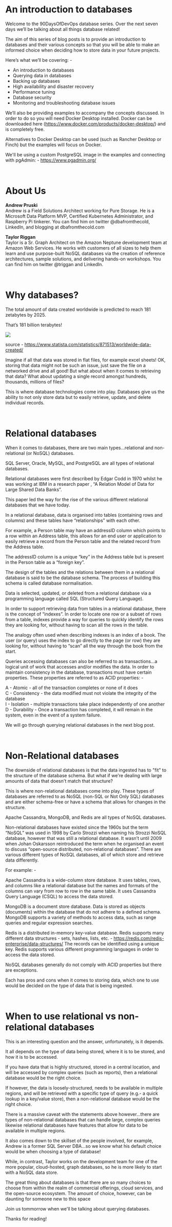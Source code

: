 # An introduction to databases

Welcome to the 90DaysOfDevOps database series. Over the next seven days we’ll be talking about all things database related!

The aim of this series of blog posts is to provide an introduction to databases and their various concepts so that you will be able to make an informed choice when deciding how to store data in your future projects.

Here’s what we’ll be covering: -

- An introduction to databases
- Querying data in databases
- Backing up databases
- High availability and disaster recovery
- Performance tuning
- Database security
- Monitoring and troubleshooting database issues

We’ll also be providing examples to accompany the concepts discussed. In order to do so you will need Docker Desktop installed. Docker can be downloaded here (https://www.docker.com/products/docker-desktop/) and is completely free. 

Alternatives to Docker Desktop can be used (such as Rancher Desktop or Finch) but the examples will focus on Docker.

We'll be using a custom PostgreSQL image in the examples and connecting with pgAdmin: -
https://www.pgadmin.org/ 

<br>

# About Us

<b>Andrew Pruski</b><br>
Andrew is a Field Solutions Architect working for Pure Storage. He is a Microsoft Data Platform MVP, Certified Kubernetes Administrator, and Raspberry Pi tinkerer. You can find him on twitter @dbafromthecold, LinkedIn, and blogging at dbafromthecold.com

<b>Taylor Riggan</b><br>
Taylor is a Sr. Graph Architect on the Amazon Neptune development team at Amazon Web Services. He works with customers of all sizes to help them learn and use purpose-built NoSQL databases via the creation of reference architectures, sample solutions, and delivering hands-on workshops.  You can find him on twitter @triggan and LinkedIn.

<br>

# Why databases?

The total amount of data created worldwide is predicted to reach 181 zetabytes by 2025.

That’s 181 billion terabytes!

![](images/day63-1.png)

source - https://www.statista.com/statistics/871513/worldwide-data-created/ 


Imagine if all that data was stored in flat files, for example excel sheets! OK, storing that data might not be such an issue, just save the file on a networked drive and all good! But what about when it comes to retrieving that data? What about updating a single record amongst hundreds, thousands, millions of files?

This is where database technologies come into play. Databases give us the ability to not only store data but to easily retrieve, update, and delete individual records.

<br>

# Relational databases

When it comes to databases, there are two main types...relational and non-relational (or NoSQL) databases.

SQL Server, Oracle, MySQL, and PostgreSQL are all types of relational databases.

Relational databases were first described by Edgar Codd in 1970 whilst he was working at IBM in a research paper , “A Relation Model of Data for Large Shared Data Banks”.

This paper led the way for the rise of the various different relational databases that we have today.

In a relational database, data is organised into tables (containing rows and columns) and these tables have “relationships” with each other.

For example, a Person table may have an addressID column which points to a row within an Address table, this allows for an end user or application to easily retrieve a record from the Person table and the related record from the Address table. 

The addressID column is a unique “key” in the Address table but is present in the Person table as a “foreign key”.

The design of the tables and the relations between them in a relational database is said to be the database schema. The process of building this schema is called database normalisation.

Data is selected, updated, or deleted from a relational database via a programming language called SQL (Structured Query Language).

In order to support retrieving data from tables in a relational database, there is the concept of “indexes”. In order to locate one row or a subset of rows from a table, indexes provide a way for queries to quickly identify the rows they are looking for, without having to scan all the rows in the table. 

The analogy often used when describing indexes is an index of a book. The user (or query) uses the index to go directly to the page (or row) they are looking for, without having to “scan” all the way through the book from the start.

Queries accessing databases can also be referred to as transactions…a logical unit of work that accesses and/or modifies the data. In order to maintain consistency in the database, transactions must have certain properties. These properties are referred to as ACID properties: -

A - Atomic - all of the transaction completes or none of it does<br>
C - Consistency - the data modified must not violate the integrity of the database<br>
I - Isolation - multiple transactions take place independently of one another<br>
D - Durability - Once a transaction has completed, it will remain in the system, even in the event of a system failure.

We will go through querying relational databases in the next blog post.

<br>

# Non-Relational databases

The downside of relational databases is that the data ingested has to "fit" to the structure of the database schema. But what if we're dealing with large amounts of data that doesn't match that structure?

This is where non-relational databases come into play. These types of databases are referred to as NoSQL (non-SQL or Not Only SQL) databases and are either schema-free or have a schema that allows for changes in the structure.

Apache Cassandra, MongoDB, and Redis are all types of NoSQL databases.

Non-relational databases have existed since the 1960s but the term “NoSQL” was used in 1998 by Carlo Strozzi when naming his Strozzi NoSQL database, however that was still a relational database. It wasn’t until 2009 when Johan Oskarsson reintroduced the term when he organised an event to discuss “open-source distributed, non-relational databases”.
There are various different types of NoSQL databases, all of which store and retrieve data differently.

For example: -

Apache Cassandra is a wide-column store database. It uses tables, rows, and columns like a relational database but the names and formats of the columns can vary from row to row in the same table. It uses Cassandra Query Language (CSQL) to access the data stored.

MongoDB is a document store database. Data is stored as objects (documents) within the database that do not adhere to a defined schema. MongoDB supports a variety of methods to access data, such as range queries and regular expression searches.

Redis is a distributed in-memory key-value database. Redis supports many different data structures - sets, hashes, lists, etc.  - https://redis.com/redis-enterprise/data-structures/
The records can be identified using a unique key. Redis supports various different programming languages in order to access the data stored.

NoSQL databases generally do not comply with ACID properties but there are exceptions.

Each has pros and cons when it comes to storing data, which one to use would be decided on the type of data that is being ingested. 

<br>

# When to use relational vs non-relational databases

This is an interesting question and the answer, unfortunately, is it depends.

It all depends on the type of data being stored, where it is to be stored, and how it is to be accessed.

If you have data that is highly structured, stored in a central location, and will be accessed by complex queries (such as reports), then a relational database would be the right choice.

If however, the data is loosely-structured, needs to be available in multiple regions, and will be retrieved with a specific type of query (e.g.- a quick lookup in a key/value store), then a non-relational database would be the right choice.

There is a massive caveat with the statements above however…there are types of non-relational databases that can handle large, complex queries likewise relational databases have features that allow for data to be available in multiple regions.

It also comes down to the skillset of the people involved, for example, Andrew is a former SQL Server DBA…so we know what his default choice would be when choosing a type of database! 

While, in contrast, Taylor works on the development team for one of the more popular, cloud-hosted, graph databases, so he is more likely to start with a NoSQL data store.  

The great thing about databases is that there are so many choices to choose from within the realm of commercial offerings, cloud services, and the open-source ecosystem. The amount of choice, however, can be daunting for someone new to this space

Join us tommorrow when we'll be talking about querying databases.

Thanks for reading!